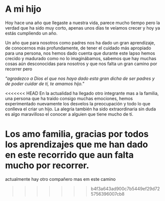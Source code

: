 # A mi hijo

Hoy hace una año que llegaste a nuestra vida, parece mucho tiempo pero la verdad que ha sido muy corto, apenas unos días te veíamos crecer y hoy ya estás cumpliendo un año.

Un año que para nosotros como padres nos ha dado un gran aprendizaje, de conocernos más profundamente, de tener el cuidado más apropiado para una persona, nos hemos dado cuenta que durante este lapso hemos crecido y madurado como no lo imaginábamos, sabemos que hay muchas cosas aún desconocidas para nosotros y que nos falta un gran camino por recorrer pero

*"agradezco a Dios el que nos haya dado esta gran dicha de ser padres y de poder cuidar de tí, te amamos hijo."*

<<<<<<< HEAD
En la actualidad ha llegado otro integrante mas a la familia, una persona que ha traido consigo muchas emociones, hemos experimentado nuevamente los desvelos la preocupación y todo lo que conlleva el criar un hijo. La alegría también ha sido extraordinaria sin duda es algo maravilloso el conocer a alguien que tiene mucho de tí. 



Los amo familia, gracias por todos los aprendizajes que me han dado en este recorrido que aun falta mucho por recorrer.
=======
actualmente hay otro compañero mas em este camino
>>>>>>> b4f3a643ad900c7b5449ef29d725756396007cb8
